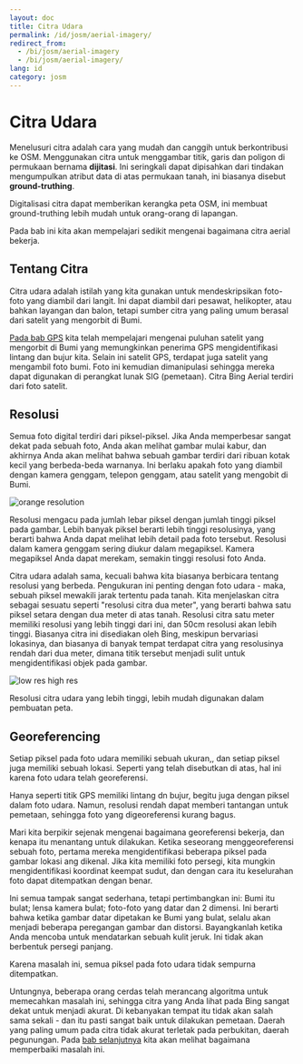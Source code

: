 ```yaml
---
layout: doc
title: Citra Udara
permalink: /id/josm/aerial-imagery/
redirect_from:
  - /bi/josm/aerial-imagery
  - /bi/josm/aerial-imagery/
lang: id
category: josm
---
```


Citra Udara
============
Menelusuri citra adalah cara yang mudah dan canggih untuk berkontribusi
ke OSM. Menggunakan citra untuk menggambar titik, garis dan poligon di permukaan 
bernama **dijitasi**. Ini seringkali dapat dipisahkan dari tindakan mengumpulkan 
atribut data di atas permukaan tanah, ini biasanya disebut **ground-truthing**.

Digitalisasi citra dapat memberikan kerangka peta OSM, ini membuat ground-truthing
lebih mudah untuk orang-orang di lapangan.

Pada bab ini kita akan mempelajari sedikit mengenai bagaimana citra aerial bekerja. 

Tentang Citra
-------------
Citra udara adalah istilah yang kita gunakan untuk mendeskripsikan foto-foto yang 
diambil dari langit. Ini dapat diambil dari pesawat, helikopter, atau bahkan layangan
dan balon, tetapi sumber citra yang paling umum berasal dari satelit yang mengorbit di Bumi.

[Pada bab GPS](/id/mobile-mapping/using-gps) kita telah mempelajari mengenai puluhan satelit 
yang mengorbit di Bumi yang memungkinkan penerima GPS mengidentifikasi lintang dan bujur kita.
Selain ini satelit GPS, terdapat juga satelit yang mengambil foto bumi. Foto ini kemudian
dimanipulasi sehingga mereka dapat digunakan di perangkat lunak SIG (pemetaan). Citra
Bing Aerial terdiri dari foto satelit.

Resolusi
---------
Semua foto digital terdiri dari piksel-piksel. Jika Anda memperbesar sangat dekat pada sebuah foto, Anda akan melihat gambar mulai kabur, dan akhirnya Anda akan melihat bahwa sebuah gambar terdiri dari ribuan kotak kecil yang berbeda-beda warnanya. Ini berlaku apakah foto yang diambil dengan kamera genggam, telepon genggam, atau satelit yang mengobit di Bumi.

![orange resolution][]

Resolusi mengacu pada jumlah lebar piksel dengan jumlah tinggi piksel pada gambar. Lebih banyak piksel berarti lebih tinggi resolusinya, yang berarti bahwa Anda dapat melihat
lebih detail pada foto tersebut. Resolusi dalam kamera genggam sering diukur dalam megapiksel. Kamera megapiksel Anda dapat merekam, semakin tinggi resolusi foto Anda.

Citra udara adalah sama, kecuali bahwa kita biasanya berbicara tentang resolusi yang berbeda. Pengukuran ini penting dengan foto udara - maka, sebuah piksel mewakili jarak tertentu pada
tanah. Kita menjelaskan citra sebagai sesuatu seperti "resolusi citra dua meter", yang berarti bahwa satu piksel setara dengan dua meter di atas tanah. Resolusi citra satu meter memiliki resolusi yang lebih tinggi dari ini, dan 50cm resolusi akan lebih tinggi. Biasanya citra ini disediakan oleh Bing, meskipun bervariasi lokasinya, dan biasanya di banyak tempat terdapat citra yang resolusinya rendah dari dua meter, dimana titik tersebut menjadi sulit untuk mengidentifikasi objek pada gambar.

![low res high res][]

Resolusi citra udara yang lebih tinggi, lebih mudah digunakan dalam pembuatan peta.

Georeferencing
---------------
Setiap piksel pada foto udara memiliki sebuah ukuran,, dan setiap piksel juga memiliki sebuah lokasi.
Seperti yang telah disebutkan di atas, hal ini karena foto udara telah georeferensi.

Hanya seperti titik GPS memiliki lintang dn bujur, begitu juga dengan piksel dalam foto udara.
Namun, resolusi rendah dapat memberi tantangan untuk pemetaan, sehingga foto yang
digeoreferensi kurang bagus. 

Mari kita berpikir sejenak mengenai bagaimana georeferensi bekerja, dan kenapa itu
menantang untuk dilakukan. Ketika seseorang menggeoreferensi sebuah foto, pertama 
mereka mengidentifikasi beberapa piksel pada gambar lokasi ang dikenal. Jika kita memiliki
foto persegi, kita mungkin mengidentifikasi koordinat keempat sudut, dan dengan cara
itu keselurahan foto dapat ditempatkan dengan benar.

Ini semua tampak sangat sederhana, tetapi pertimbangkan ini: Bumi itu bulat; lensa kamera bulat;
foto-foto yang datar dan 2 dimensi. Ini berarti bahwa ketika gambar datar dipetakan ke Bumi
yang bulat, selalu akan menjadi beberapa peregangan gambar dan distorsi. Bayangkanlah
ketika Anda mencoba untuk mendatarkan sebuah kulit jeruk. Ini tidak akan berbentuk persegi
panjang.

Karena masalah ini, semua piksel pada foto udara tidak sempurna ditempatkan.

Untungnya, beberapa orang cerdas telah merancang algoritma untuk memecahkan masalah ini,
sehingga citra yang Anda lihat pada Bing sangat dekat untuk menjadi akurat. Di kebanyakan
tempat itu tidak akan salah sama sekali - dan itu pasti sangat baik untuk dilakukan pemetaan.
Daerah yang paling umum pada citra tidak akurat terletak pada perbukitan, daerah pegunungan.
Pada [bab selanjutnya](/id/josm/correcting-imagery-offset) kita akan melihat bagaimana
memperbaiki masalah ini.

[orange resolution]: /images/josm/orange-resolution.png
[low res high res]: /images/josm/low-res-high-res.png

